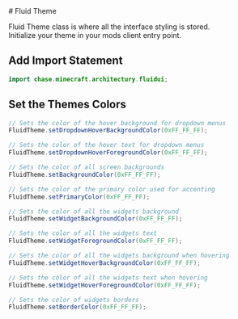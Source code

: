 <link href="/FluidUI/style.min.css" rel="stylesheet">
# Fluid Theme

Fluid Theme class is where all the interface styling is stored.  
Initialize your theme in your mods client entry point.

## Add Import Statement

```java
import chase.minecraft.architectury.fluidui;
```

## Set the Themes Colors

```java
// Sets the color of the hover background for dropdown menus
FluidTheme.setDropdownHoverBackgroundColor(0xFF_FF_FF);

// Sets the color of the hover text for dropdown menus
FluidTheme.setDropdownHoverForegroundColor(0xFF_FF_FF);

// Sets the color of all screen backgrounds
FluidTheme.setBackgroundColor(0xFF_FF_FF);

// Sets the color of the primary color used for accenting
FluidTheme.setPrimaryColor(0xFF_FF_FF);

// Sets the color of all the widgets background
FluidTheme.setWidgetBackgroundColor(0xFF_FF_FF);

// Sets the color of all the widgets text 
FluidTheme.setWidgetForegroundColor(0xFF_FF_FF);

// Sets the color of all the widgets background when hovering
FluidTheme.setWidgetHoverBackgroundColor(0xFF_FF_FF);

// Sets the color of all the widgets text when hovering
FluidTheme.setWidgetHoverForegroundColor(0xFF_FF_FF);

// Sets the color of widgets borders
FluidTheme.setBorderColor(0xFF_FF_FF);
```